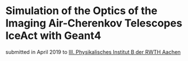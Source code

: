 # Simulation of the Optics of the Imaging Air-Cherenkov Telescopes IceAct with Geant4

submitted in April 2019 to [III. Physikalisches Institut B der RWTH Aachen](https://www.institut3b.physik.rwth-aachen.de/go/id/fslr/)
